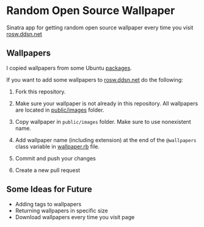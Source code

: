 # Random Open Source Wallpaper

Sinatra app for getting random open source wallpaper every time you visit [rosw.ddsn.net](http://rosw.ddns.net)

## Wallpapers

I copied wallpapers from some Ubuntu [packages](http://packages.ubuntu.com/trusty/ubuntu-wallpapers).

If you want to add some wallpapers to [rosw.ddsn.net](http://rosw.ddns.net) do the following:

1. Fork this repository.

2. Make sure your wallpaper is not already in this repository. All wallpapers are located in [public/images](https://github.com/hermanzdosilovic/random-open-source-wallpaper/tree/master/public/images) folder.

3. Copy wallpaper in `public/images` folder. Make sure to use nonexistent name.

4. Add wallpaper name (including extension) at the end of the `@wallpapers` class variable in [wallpaper.rb](https://github.com/hermanzdosilovic/random-open-source-wallpaper/blob/master/lib/wallpaper.rb) file.

5. Commit and push your changes

6. Create a new pull request

## Some Ideas for Future

* Adding tags to wallpapers
* Returning wallpapers in specific size
* Download wallpapers every time you visit page

